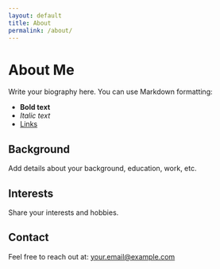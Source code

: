 ```yaml
---
layout: default
title: About
permalink: /about/
---
```



# About Me

Write your biography here. You can use Markdown formatting:

- **Bold text**
- *Italic text*
- [Links](https://example.com)

## Background

Add details about your background, education, work, etc.

## Interests

Share your interests and hobbies.

## Contact

Feel free to reach out at: your.email@example.com
